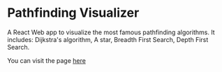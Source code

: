 # Pathfinding Visualizer

A React Web app to visualize the most famous pathfinding algorithms.
It includes: Dijkstra's algorithm, A star, Breadth First Search, Depth First Search.

You can visit the page [here](https://magicteo.github.io/pathfinding-visualizer/)
